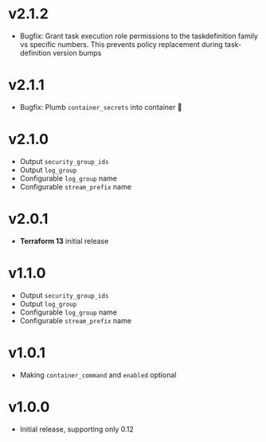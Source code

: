 # v2.1.2

- Bugfix: Grant task execution role permissions to the taskdefinition family vs specific numbers.  This prevents policy replacement during task-definition version bumps

# v2.1.1

- Bugfix: Plumb `container_secrets` into container 🤭

# v2.1.0

- Output `security_group_ids`
- Output `log_group`
- Configurable `log_group` name
- Configurable `stream_prefix` name

# v2.0.1

- **Terraform 13** initial release

# v1.1.0

- Output `security_group_ids`
- Output `log_group`
- Configurable `log_group` name
- Configurable `stream_prefix` name

# v1.0.1

- Making `container_command` and `enabled` optional

# v1.0.0

- Initial release, supporting only 0.12
